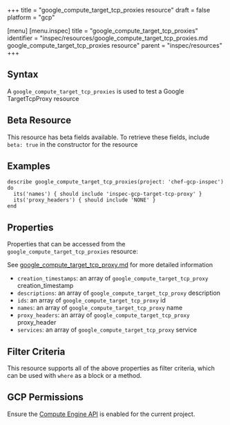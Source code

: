 +++
title = "google_compute_target_tcp_proxies resource"
draft = false
platform = "gcp"

[menu]
  [menu.inspec]
    title = "google_compute_target_tcp_proxies"
    identifier = "inspec/resources/google_compute_target_tcp_proxies.md google_compute_target_tcp_proxies resource"
    parent = "inspec/resources"
+++


## Syntax
A `google_compute_target_tcp_proxies` is used to test a Google TargetTcpProxy resource


## Beta Resource
This resource has beta fields available. To retrieve these fields, include `beta: true` in the constructor for the resource

## Examples
```
describe google_compute_target_tcp_proxies(project: 'chef-gcp-inspec') do
  its('names') { should include 'inspec-gcp-target-tcp-proxy' }
  its('proxy_headers') { should include 'NONE' }
end
```

## Properties
Properties that can be accessed from the `google_compute_target_tcp_proxies` resource:

See [google_compute_target_tcp_proxy.md](google_compute_target_tcp_proxy.md) for more detailed information
  * `creation_timestamps`: an array of `google_compute_target_tcp_proxy` creation_timestamp
  * `descriptions`: an array of `google_compute_target_tcp_proxy` description
  * `ids`: an array of `google_compute_target_tcp_proxy` id
  * `names`: an array of `google_compute_target_tcp_proxy` name
  * `proxy_headers`: an array of `google_compute_target_tcp_proxy` proxy_header
  * `services`: an array of `google_compute_target_tcp_proxy` service

## Filter Criteria
This resource supports all of the above properties as filter criteria, which can be used
with `where` as a block or a method.

## GCP Permissions

Ensure the [Compute Engine API](https://console.cloud.google.com/apis/library/compute.googleapis.com/) is enabled for the current project.
